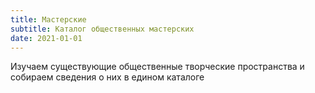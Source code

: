 ```yaml
---
title: Мастерские
subtitle: Каталог общественных мастерских
date: 2021-01-01
---
```


Изучаем существующие общественные творческие пространства и собираем сведения о них в едином каталоге
